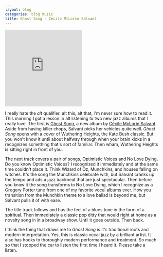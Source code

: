 ```yaml
---
layout: blog
categories: blog music
title: Ghost Song - Cécile McLorin Salvant
---
```

<div style="position: relative; padding-bottom: 50%; height: 0; overflow: hidden; max-width: 50%;"><iframe src="https://embed.tidal.com/albums/208378929?layout=gridify" frameborder="0" allowfullscreen style="position: absolute; top: 0; left: 0; width: 100%; height: 1px; min-height: 100%; margin: 0 auto;"></iframe></div>

I really hate the _alt_ qualifier.  alt this, alt that, I'm never sure how to read it.  This morning I got a lesson in alt listening to two new jazz albums that I really love.  The first is [Ghost Song](https://tidal.com/browse/album/208378929), a new album by [Cécile McLorin Salvant](https://desktop.tidal.com/artist/4892293).  Aside from having killer chops, Salvant picks her vehicles quite well.  _Ghost Song_ opens with a cover of Wuthering Heights, the Kate Bush classic.  But you won't know it until about halfway through when your brain kicks in a recognizes something that's sort of familiar.  Then wham, Wuthering Heights is sitting right in front of you.

The next track covers a pair of songs, Optimistic Voices and No Love Dying.  Do you know Optimistic Voices?  I recognized it immediately and at the same time couldn't place it.  Think Wizard of Oz, Munchkins, and houses falling on witches.  It's the song the Munchkins celebrate with, but Salvant cranks up the tempo and ads a jazz backbeat that are just spectacular.  Then before you know it the song transforms to No Love Dying, which I recognize as a Gregory Porter tune from one of my favorite vocal albums ever.  How you transition from the Munchkin theme to a love ballad is beyond me, but Salvant pulls it of with ease.

The title track follows and has the feel of a blues tune in the form of a spiritual.  Then immediately a classic pop ditty that would right at home as a novelty song in in a broadway show.  Until it goes outside.  Then back.

I think the thing that draws me to _Ghost Song_ is it's traditional roots and modern interpretation.  Yes, this is classic vocal jazz by a brilliant artist.  It also has hooks to thoroughly modern performance and treatment.  So much so that I stopped the car to listen the first time I heard it.  Please take a listen.
